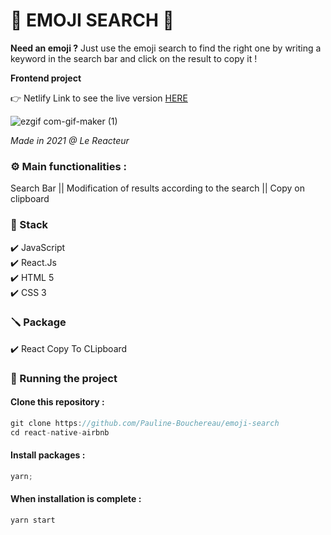 # 🤩 EMOJI SEARCH 🤩

**Need an emoji ?** Just use the emoji search to find the right one by writing a keyword in the search bar and click on the result to copy it !

**Frontend project**

👉 Netlify Link to see the live version [HERE](https://emoji-search-pb.netlify.app/)

![ezgif com-gif-maker (1)](https://user-images.githubusercontent.com/80970440/122775431-68d51380-d2aa-11eb-9ef5-c081b9b897e6.gif)

_Made in 2021 @ Le Reacteur_

### ⚙️ Main functionalities :

Search Bar || Modification of results according to the search || Copy on clipboard

### 🔧 Stack

✔️ JavaScript  
✔️ React.Js  
✔️ HTML 5  
✔️ CSS 3

### 🪛 Package

✔️ React Copy To CLipboard

### 🚀 Running the project

#### Clone this repository :

```javascript
git clone https://github.com/Pauline-Bouchereau/emoji-search
cd react-native-airbnb
```

#### Install packages :

```javascript
yarn;
```

#### When installation is complete :

```javascript
yarn start
```

